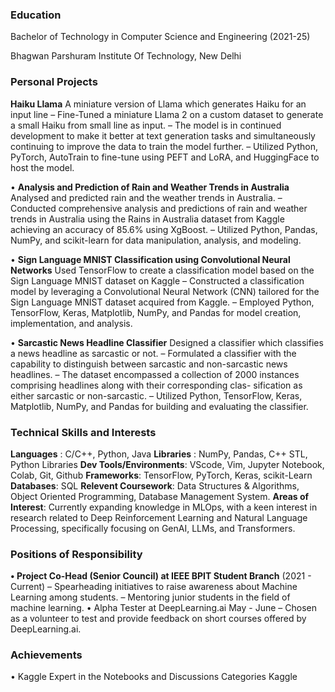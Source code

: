 ### Education

Bachelor of Technology in Computer Science and Engineering (2021-25)

Bhagwan Parshuram Institute Of Technology, New Delhi

### **Personal Projects**

**Haiku Llama**
A miniature version of Llama which generates Haiku for an input line
– Fine-Tuned a miniature Llama 2 on a custom dataset to generate a small Haiku from small line as input.
– The model is in continued development to make it better at text generation tasks and simultaneously continuing
  to improve the data to train the model further.
– Utilized Python, PyTorch, AutoTrain to fine-tune using PEFT and LoRA, and HuggingFace to host the model.

• **Analysis and Prediction of Rain and Weather Trends in Australia**
Analysed and predicted rain and the weather trends in Australia.
– Conducted comprehensive analysis and predictions of rain and weather trends in Australia using the Rains in
Australia dataset from Kaggle achieving an accuracy of 85.6% using XgBoost.
– Utilized Python, Pandas, NumPy, and scikit-learn for data manipulation, analysis, and modeling.

• **Sign Language MNIST Classification using Convolutional Neural Networks**
Used TensorFlow to create a classification model based on the Sign Language MNIST dataset on Kaggle
– Constructed a classification model by leveraging a Convolutional Neural Network (CNN) tailored for the Sign
Language MNIST dataset acquired from Kaggle.
– Employed Python, TensorFlow, Keras, Matplotlib, NumPy, and Pandas for model creation, implementation, and
analysis.

• **Sarcastic News Headline Classifier**
Designed a classifier which classifies a news headline as sarcastic or not.
– Formulated a classifier with the capability to distinguish between sarcastic and non-sarcastic news headlines.
– The dataset encompassed a collection of 2000 instances comprising headlines along with their corresponding clas-
sification as either sarcastic or non-sarcastic.
– Utilized Python, TensorFlow, Keras, Matplotlib, NumPy, and Pandas for building and evaluating the classifier.


### **Technical Skills and Interests**

**Languages** : C/C++, Python, Java
**Libraries** : NumPy, Pandas, C++ STL, Python Libraries
**Dev Tools/Environments**: VScode, Vim, Jupyter Notebook, Colab, Git, Github
**Frameworks**: TensorFlow, PyTorch, Keras, scikit-Learn
**Databases**: SQL
**Relevent Coursework**: Data Structures & Algorithms, Object Oriented Programming, Database Management System.
**Areas of Interest**: Currently expanding knowledge in MLOps, with a keen interest in research related to Deep
Reinforcement Learning and Natural Language Processing, specifically focusing on GenAI, LLMs, and Transformers.

### **Positions of Responsibility**

**• Project Co-Head (Senior Council) at IEEE BPIT Student Branch**  (2021 - Current)
– Spearheading initiatives to raise awareness about Machine Learning among students.
– Mentoring junior students in the field of machine learning.
• Alpha Tester at DeepLearning.ai May - June
– Chosen as a volunteer to test and provide feedback on short courses offered by DeepLearning.ai.

### **Achievements**
• Kaggle Expert in the Notebooks and Discussions Categories Kaggle
